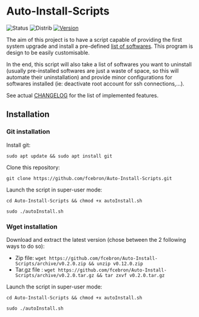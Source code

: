# Auto-Install-Scripts
![Status](https://img.shields.io/badge/Status-In%20Development-red.svg)
![Distrib](https://img.shields.io/badge/Ubuntu-16.04-brightgreen.svg)
[![Version](https://img.shields.io/badge/Version-0.2.0-yellow.svg)](https://github.com/fcebron/Auto-Install-Scripts/releases/tag/v0.2.0)

The aim of this project is to have a script capable of providing the first system upgrade and install a pre-defined [list of softwares](SoftwareList.md). This program is design to be easily customisable.

In the end, this script will also take a list of softwares you want to uninstall (usually pre-installed softwares are just a waste of space, so this will automate their uninstallation) and provide minor configurations for softwares installed (ie: deactivate root account for ssh connections,...).

See actual [CHANGELOG](CHANGELOG.md) for the list of implemented features.

## Installation
### Git installation
Install git:

```sudo apt update && sudo apt install git```

Clone this repository:

```git clone https://github.com/fcebron/Auto-Install-Scripts.git```

Launch the script in super-user mode:

```cd Auto-Install-Scripts && chmod +x autoInstall.sh```

```sudo ./autoInstall.sh```

### Wget installation
Download and extract the latest version (chose between the 2 following ways to do so):

- Zip file: ```wget https://github.com/fcebron/Auto-Install-Scripts/archive/v0.2.0.zip && unzip v0.12.0.zip```
- Tar.gz file : ```wget https://github.com/fcebron/Auto-Install-Scripts/archive/v0.2.0.tar.gz && tar zxvf v0.2.0.tar.gz```

Launch the script in super-user mode:

```cd Auto-Install-Scripts && chmod +x autoInstall.sh```

```sudo ./autoInstall.sh```
